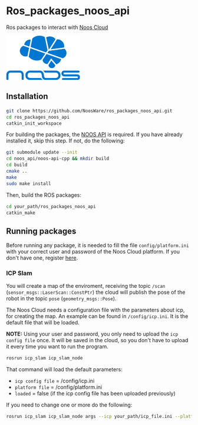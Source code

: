 # Ros_packages_noos_api

Ros packages to interact with [Noos Cloud](https://noos.cloud)

<img src="https://github.com/NoosWare/List_repositories/blob/master/images/Noos.png" width="200" height="120" />

## Installation

```bash
git clone https://github.com/NoosWare/ros_packages_noos_api.git
cd ros_packages_noos_api
catkin_init_workspace
```

For building the packages, the [NOOS API](https://github.com/NoosWare/noos-api-cpp) is required.
If you have already installed it, skip this step. If not, do the following:

```bash
git submodule update --init
cd noos_api/noos-api-cpp && mkdir build
cd build
cmake ..
make
sudo make install
```

Then, build the ROS packages:

```bash 
cd your_path/ros_packages_noos_api
catkin_make
```

## Running packages

Before running any package, it is needed to fill the file `config/platform.ini`
with your correct user and password of the Noos Cloud platform. If you don't have one,
register [here](https://noos.cloud/).

### ICP Slam

You will create a map of the enviroment, receiving the topic `/scan` (`sensor_msgs::LaserScan::ConstPtr`) 
the cloud will publish the pose of the robot in the topic `pose` (`geometry_msgs::Pose`).

The Noos Cloud needs a configuration file with the parameters about icp, for creating the map.
An example can be found in `/config/icp.ini`. It is the default file that will be loaded.

**NOTE:** Using your user and password, you only need to upload the `icp config file` once. It will be
saved in the cloud, so you don't have to upload it every time you want to run the program.

```bash
rosrun icp_slam icp_slam_node
```

That command will load the default parameters:
- `icp config file` = /config/icp.ini
- `platform file` = /config/platform.ini
- `loaded` = false  (if the icp config file has been uploaded previously)

If you need to change one or more do the following:

```bash
rosrun icp_slam icp_slam_node args --icp your_path/icp_file.ini --platform your_path/configuration_file.ini --loaded true
```
